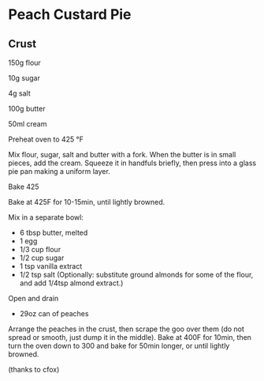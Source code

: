Peach Custard Pie
=================

Crust
-----

150g flour

10g sugar

4g salt

100g butter

50ml cream



Preheat oven to 425 °F 

Mix flour, sugar, salt and butter with a fork. When the butter is in small pieces, add the cream. Squeeze it in handfuls briefly, then press into a glass pie pan making a uniform layer.



Bake 425



Bake at 425F for 10-15min, until lightly browned.

Mix in a separate bowl:
 - 6 tbsp butter, melted
 - 1 egg
 - 1/3 cup flour
 - 1/2 cup sugar
 - 1 tsp vanilla extract
 - 1/2 tsp salt
 (Optionally: substitute ground almonds for some of the flour, and add 1/4tsp almond extract.)

Open and drain
 - 29oz can of peaches

Arrange the peaches in the crust, then scrape the goo over them (do not spread or smooth, just dump it in the middle).
Bake at 400F for 10min, then turn the oven down to 300 and bake for 50min longer, or until lightly browned.

(thanks to cfox)